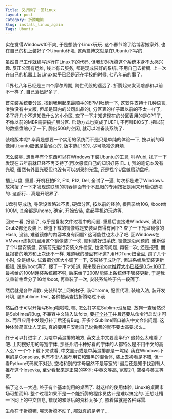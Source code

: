 ```yaml
---
Title: 又折腾了一回linux
Layout: post
Category: 折腾电脑
Slug: install_linux_again
Tags: Ubuntu
---
```


实在觉得Windows10不爽, 于是想装个Linux玩玩. 这个春节除了给博客搬家外, 也在自己的机上装好了个Ubuntu环境. 这两篇博文就是在Ubuntu下写的.

虽然自己工作就编写运行在Linux下的代码, 但我却对折腾这个系统本身不太感兴趣. 反正公司有运维, 线上有云服务, 都是现成装好的系统, 不用自己去折腾. 上一次在自己的机器上装Linux似乎已经是还在学校的时候, 七八年前的事了.

IT界七八年已经是三四个摩尔周期, 跨世代般的遥远了. 折腾起来发现啥都和以前不一样了, 自己落伍好多了.
<!-- PELICAN_END_SUMMARY -->

首先装系统要分区, 找到我用起来最顺手的EPM(吐槽一下, 这软件支持十几种语言, 唯独没有中文版, 但却是国内的公司出品的), 分区表的样子跟以前的不太一样了, 多了好几个不道知做什么的小分区. 查了一下才知道现在的分区表用的是GPT了, 不像以前的MBR需要搞扩展分区. 启动方式也变成了UEFI, 不再叫BIOS了. 把以前的数据盘缩小了一下, 腾出50G的空闲, 就可以准备装系统了.

装啥版本呢? 毕竟是想要一个实用的系统而不是只是单纯的体验一下, 按以前的印像用Ubuntu应该是最省心的, 版本选LTS的, 尽可能减少麻烦.

怎么装呢, 想当年有个东西可以在Windows下装Ubuntu的工具, 叫Wubi, 找了一下发现在五年前就已经不再支持了(再次感慨自己的知识好陈旧...), 我的笔记本没有光驱, 虽然有外置光驱但也没有可以刻录的光盘, 还是找个U盘做启动盘吧.

插上U盘, 重启. 开机狂拍F2, F10, F12, Del, 全试了一遍, 每次都是进了Windows. 放狗搜了一下才发现这联想的机器侧面有个不显眼的专用按钮是用来开启动选项的. 这都行... 真是开眼界了.

U盘引导成功, 寻常设置略过不表, 硬盘分区, 按以前的经验, 根目录给10G, /boot给100M, 其余都是/home, 确定, 开始安装, 拿起手机边玩边等.

回来一看, 报错了, 似乎是复制文件过程中的问题. 重启后直接进Windows, 说明Grub2都还没装上. 难道下载的镜像或是安装盘做得有问下? 查了一下光盘镜像的Hash, 没错, 难道镜像的内容本身有问题? 这可能性也太小了吧. 回Windows在VMware虚拟机里用这个镜像装了一次, 顺利装好进系统. 镜像是没问题的. 重新做了个U盘安装盘, 安装前先运行安装文件检查, 也没有问题, 再装一次, 还是报错, 而且报错的地方和上次还不一样. 难道我的硬盘有坏道? 用HDTune扫全盘, 跑了几个小时, 全是绿块. 试着把分区大小调了一下, 安装终于成功了. 但进系统后安装更新报错, 说是/boot满了. 搜了一下才知道, 原来现在[/boot推荐大小已经是0.5~1GB了](https://serverfault.com/questions/334663/what-is-the-recommended-size-for-a-linux-boot-partition), 最初给的100M连装系统都不够, 后来给了200M能装上系统但不够装更新, 于是我又重新格盘分了1G给/boot, 再重装了一次, 安装系统终于告一段落了.

然后就是各种调教. 先装科学上网的梯子, 装Chrome, 配置代理, 装输入法, 装开发环境, 装Sublime Text, 各种搜索查找折腾略过不表.

然后终于可以开始写Blog啦啦啦, 咦, 怎么打字进Sublime没反应. 放狗一查居然说是Sublime的Bug, 不兼容中文输入法fcitx, 要[打个补丁](https://github.com/lyfeyaj/sublime-text-imfix)并且还要从命令行启动才可以. 而且应用中发现打补丁后还有Bug, 开多个Sublime窗口输入中文会出问题. 这种体验简直让人无语, 真的要用户安慰自己说免费的就不要太高要求么...

终于可以打进字了, 为啥中英混排的地方, 英文比中文要高半行? 这特么太难看了吧. 上网搜好用的等宽字体, 那些介绍十种好看的字体的人都特么是不用中文的高人么? 一个个下载下来试看, 中文显示或是中英混排都是一垞屎. 我在Windows下用的是Consolas, 也有不少人推荐用它和雅黑的混合体, 装上去初看是不错, 但一看Python代码就不对劲, 空格和别的字母居然不是等宽的! 最后还是知乎找到有人推荐这个Iosevka, 至少看起来是正常的字体: 中英文等高, 宽度2:1, 空格与英文等宽.

搞了这么一大通, 终于有个基本能用的桌面了. 就这样的使用体验, Linux的桌面市场可想而知. 整个过程如果不是一个能折腾的程序员估计是难以搞定的. 还想吐槽一下网上的中文信息, 错误的和落后的资料太多了, 照着做就是各种踩雷.

生命在于折腾嘛, 哪天折腾不动了, 那就真的是老了...







